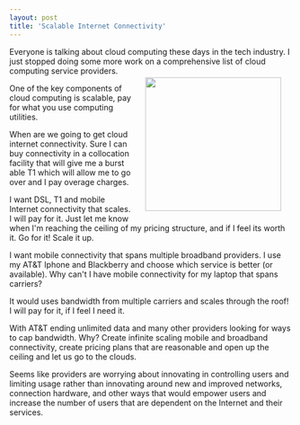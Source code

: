 ```yaml
---
layout: post
title: 'Scalable Internet Connectivity'
---
```

Everyone is talking about cloud computing these days in the tech industry. I just stopped doing some more work on a comprehensive list of cloud computing service providers. <img class="alignnone" style="padding: 20px;" title="Broadband Internet" src="http://www.spcs.name.my/uploads/images/service/broadband02.jpg" alt="" width="242" height="238" align="right" /><p></p>
One of the key components of cloud computing is scalable, pay for what you use computing utilities.<p></p>
When are we going to get cloud internet connectivity. Sure I can buy connectivity in a collocation facility that will give me a burst able T1 which will allow me to go over and I pay overage charges.<p></p>
I want DSL, T1 and mobile Internet connectivity that scales. I will pay for it. Just let me know when I'm reaching the ceiling of my pricing structure, and if I feel its worth it. Go for it! Scale it up.<p></p>
I want mobile connectivity that spans multiple broadband providers. I use my AT&amp;T Iphone and Blackberry and choose which service is better (or available). Why can't I have mobile connectivity for my laptop that spans carriers?<p></p>
It would uses bandwidth from multiple carriers and scales through the roof! I will pay for it, if I feel I need it.<p></p>
With AT&amp;T ending unlimited data and many other providers looking for ways to cap bandwidth. Why? Create infinite scaling mobile and broadband connectivity, create pricing plans that are reasonable and open up the ceiling and let us go to the clouds.<p></p>
Seems like providers are worrying about innovating in controlling users and limiting usage rather than innovating around new and improved networks, connection hardware, and other ways that would empower users and increase the number of users that are dependent on the Internet and their services.